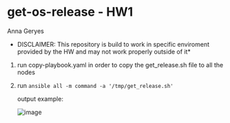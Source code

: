 # get-os-release - HW1
Anna Geryes

* DISCLAIMER:  This repository is build to work in specific enviroment provided by the HW and may not work properly outside of it*
1. run copy-playbook.yaml in order to copy the get_release.sh file to all the nodes
2. run ``` ansible all -m command -a '/tmp/get_release.sh' ```

   output example:
   
     ![image](https://github.com/annageryes/get-os-release/assets/168434365/985f74a2-60d7-40ca-97bf-4f79291d9c05)

